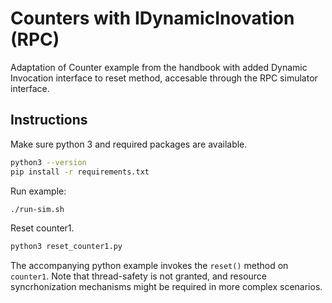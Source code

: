Counters with IDynamicInovation (RPC)
=====================================

Adaptation of Counter example from the handbook with added Dynamic Invocation interface to reset method, accesable through the RPC simulator interface.

Instructions
------------

Make sure python 3 and required packages are available.

~~~bash
python3 --version
pip install -r requirements.txt
~~~

Run example:

~~~bash
./run-sim.sh
~~~

Reset counter1.

~~~bash
python3 reset_counter1.py
~~~

The accompanying python example invokes the `reset()` method on `counter1`. Note that thread-safety is not granted, and resource syncrhonization mechanisms might be required in more complex scenarios.
